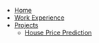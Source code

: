 - [Home](/)
- [Work Experience](/work-experience.md)
- [Projects](/projects.md)
  - [House Price Prediction](https://github.com/ShFANI/shfani.github.io/blob/main/Ames_Regression_GD_NN_Comparison_Updated.ipynb)




